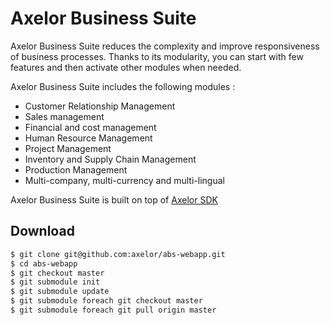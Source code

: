 Axelor Business Suite
================================

Axelor Business Suite reduces the complexity and improve responsiveness of business processes. Thanks to its modularity, you can start with few features and  then activate other modules when needed.

Axelor Business Suite includes the following modules :

* Customer Relationship Management
* Sales management
* Financial and cost management
* Human Resource Management
* Project Management
* Inventory and Supply Chain Management
* Production Management
* Multi-company, multi-currency and multi-lingual

Axelor Business Suite is built on top of [Axelor SDK](https://github.com/axelor/axelor-sdk)

Download
-------------------------
```bash
$ git clone git@github.com:axelor/abs-webapp.git
$ cd abs-webapp
$ git checkout master
$ git submodule init 
$ git submodule update 
$ git submodule foreach git checkout master
$ git submodule foreach git pull origin master
```
